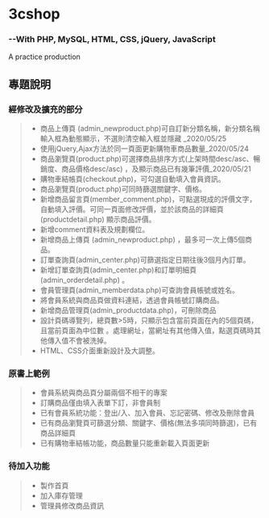 # 3cshop
### --With PHP, MySQL, HTML, CSS, jQuery, JavaScript
A practice production

## 專題說明
### 經修改及擴充的部分
> *	商品上傳頁 (admin_newproduct.php)可自訂新分類名稱，新分類名稱輸入框為動態顯示，不選則清空輸入框並隱藏
	_2020/05/25
> *	使用jQuery,Ajax方法於同一頁面更新購物車商品數量_2020/05/24
> *	商品瀏覽頁(product.php)可選擇商品排序方式(上架時間desc/asc、暢銷度、商品價格desc/asc)
	，及顯示商品已有幾筆評價_2020/05/21
> *	購物車結帳頁(checkout.php)，可勾選自動填入會員資訊。
> *	商品瀏覽頁(product.php)可同時篩選關鍵字、價格。
> *	新增商品留言頁(member_comment.php)，可點選現成的評價文字，
	自動填入評價。可同一頁面修改評價，並於該商品的詳細頁 (productdetail.php) 顯示商品評價。
> *	新增comment資料表及規劃欄位。
> *	新增商品上傳頁 (admin_newproduct.php) ，最多可一次上傳5個商品。
> *	訂單查詢頁(admin_center.php)可篩選指定日期往後3個月內訂單。
> *	新增訂單查詢頁(admin_center.php)和訂單明細頁(admin_orderdetail.php) 。 
> *	會員管理頁(admin_memberdata.php)可查詢會員帳號或姓名。
> *	將會員系統與商品頁做資料連結，透過會員帳號訂購商品。
> *	新增商品管理頁(admin_productdata.php)，可刪除商品
> *	設計頁碼導覽列，總頁數>5時，只顯示包含當前頁面在內的5個頁碼，且當前頁面為中位數
	。處理網址，當網址有其他傳入值，點選頁碼時其他傳入值不會被洗掉。
> *	HTML、CSS介面重新設計及大調整。

### 原書上範例
> *	會員系統與商品頁分屬兩個不相干的專案
> *	訂購商品僅由填入表單下訂，非會員制
> *	已有會員系統功能：登出/入、加入會員、忘記密碼、修改及刪除會員
> *	已有商品瀏覽頁可篩選分類、關鍵字、價格(無法多項同時篩選)，已有商品詳細頁
> *	已有購物車結帳功能，商品數量只能重新載入頁面更新

### 待加入功能
> *	製作首頁
> *	加入庫存管理
> *	管理員修改商品資訊
 



